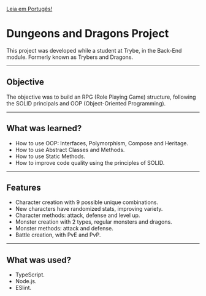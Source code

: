 [Leia em Portugês!](./README.md)

# Dungeons and Dragons Project
This project was developed while a student at Trybe, in the Back-End module.
Formerly known as Trybers and Dragons.

---
## Objective
The objective was to build an RPG (Role Playing Game) structure, following the SOLID principals and OOP (Object-Oriented Programming).

---
## What was learned?
- How to use OOP: Interfaces, Polymorphism, Compose and Heritage.
- How to use Abstract Classes and Methods.
- How to use Static Methods. 
- How to improve code quality using the principles of SOLID.

---
## Features
- Character creation with 9 possible unique combinations.
- New characters have randomized stats, improving variety.
- Character methods: attack, defense and level up.
- Monster creation with 2 types, regular monsters and dragons.
- Monster methods: attack and defense.
- Battle creation, with PvE and PvP.

---
## What was used?
- TypeScript.
- Node.js.
- ESlint.

